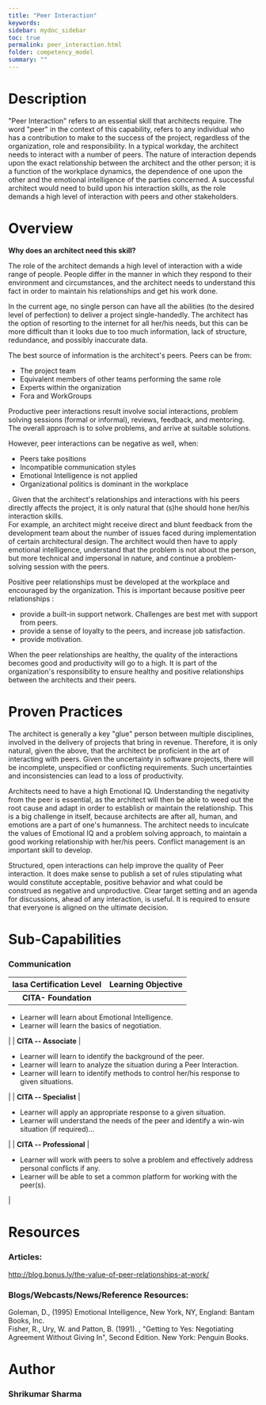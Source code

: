 ```yaml
---
title: "Peer Interaction"
keywords: 
sidebar: mydoc_sidebar
toc: true
permalink: peer_interaction.html
folder: competency_model
summary: ""
---
```


Description
===========

"Peer Interaction" refers to an essential skill that architects require. The word "peer" in the context of this capability, refers to any individual who has a contribution to make to the success of the project, regardless of the organization, role and responsibility. In a typical workday, the architect needs to interact with a number of peers. The nature of interaction depends upon the exact relationship between the architect and the other person; it is a function of the workplace dynamics, the dependence of one upon the other and the emotional intelligence of the parties concerned. A successful architect would need to build upon his interaction skills, as the role demands a high level of interaction with peers and other stakeholders.

Overview
========

**Why does an architect need this skill?**

The role of the architect demands a high level of interaction with a wide range of people. People differ in the manner in which they respond to their environment and circumstances, and the architect needs to understand this fact in order to maintain his relationships and get his work done.

In the current age, no single person can have all the abilities (to the desired level of perfection) to deliver a project single-handedly. The architect has the option of resorting to the internet for all her/his needs, but this can be more difficult than it looks due to too much information, lack of structure, redundance, and possibly inaccurate data.

The best source of information is the architect's peers. Peers can be from:

-   The project team
-   Equivalent members of other teams performing the same role
-   Experts within the organization
-   Fora and WorkGroups

Productive peer interactions result involve social interactions, problem solving sessions (formal or informal), reviews, feedback, and mentoring. The overall approach is to solve problems, and arrive at suitable solutions.

However, peer interactions can be negative as well, when:

-   Peers take positions
-   Incompatible communication styles
-   Emotional Intelligence is not applied
-   Organizational politics is dominant in the workplace

. Given that the architect's relationships and interactions with his peers directly affects the project, it is only natural that (s)he should hone her/his interaction skills.\
For example, an architect might receive direct and blunt feedback from the development team about the number of issues faced during implementation of certain architectural design. The architect would then have to apply emotional intelligence, understand that the problem is not about the person, but more technical and impersonal in nature, and continue a problem-solving session with the peers.

Positive peer relationships must be developed at the workplace and encouraged by the organization. This is important because positive peer relationships :

-   provide a built-in support network. Challenges are best met with support from peers.
-   provide a sense of loyalty to the peers, and increase job satisfaction.
-   provide motivation.

When the peer relationships are healthy, the quality of the interactions becomes good and productivity will go to a high. It is part of the organization's responsibility to ensure healthy and positive relationships between the architects and their peers.

Proven Practices
================

The architect is generally a key "glue" person between multiple disciplines, involved in the delivery of projects that bring in revenue. Therefore, it is only natural, given the above, that the architect be proficient in the art of interacting with peers. Given the uncertainty in software projects, there will be incomplete, unspecified or conflicting requirements. Such uncertainties and inconsistencies can lead to a loss of productivity.

Architects need to have a high Emotional IQ. Understanding the negativity from the peer is essential, as the architect will then be able to weed out the root cause and adapt in order to establish or maintain the relationship. This is a big challenge in itself, because architects are after all, human, and emotions are a part of one's humanness. The architect needs to inculcate the values of Emotional IQ and a problem solving approach, to maintain a good working relationship with her/his peers. Conflict management is an important skill to develop.

Structured, open interactions can help improve the quality of Peer interaction. It does make sense to publish a set of rules stipulating what would constitute acceptable, positive behavior and what could be construed as negative and unproductive. Clear target setting and an agenda for discussions, ahead of any interaction, is useful. It is required to ensure that everyone is aligned on the ultimate decision.

Sub-Capabilities
================

### **Communication**

| **Iasa Certification Level** | **Learning Objective** |
| :-: | :-: |
| **CITA- Foundation** |

-   Learner will learn about Emotional Intelligence.
-   Learner will learn the basics of negotiation.

 |
| **CITA -- Associate** |

-   Learner will learn to identify the background of the peer.
-   Learner will learn to analyze the situation during a Peer Interaction.
-   Learner will learn to identify methods to control her/his response to given situations.

 |
| **CITA -- Specialist** |

-   Learner will apply an appropriate response to a given situation.
-   Learner will understand the needs of the peer and identify a win-win situation (if required)...

 |
| **CITA -- Professional** |

-   Learner will work with peers to solve a problem and effectively address personal conflicts if any.
-   Learner will be able to set a common platform for working with the peer(s).

 |

Resources
=========

### **Articles:**

http://blog.bonus.ly/the-value-of-peer-relationships-at-work/

### **Blogs/Webcasts/News/Reference Resources:**

Goleman, D., (1995) Emotional Intelligence, New York, NY, England: Bantam Books, Inc.\
Fisher, R., Ury, W. and Patton, B. (1991). , "Getting to Yes: Negotiating Agreement Without Giving In", Second Edition. New York: Penguin Books.

Author
======

### **Shrikumar Sharma**